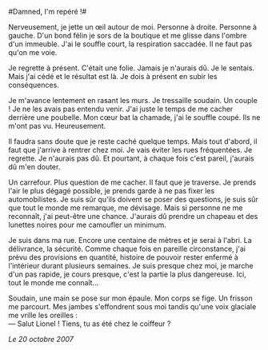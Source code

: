 #Damned, I'm repéré !#

Nerveusement, je jette un œil autour de moi. Personne à droite. Personne à gauche. D'un bond félin je sors de la boutique et me glisse dans l'ombre d'un immeuble. J'ai le souffle court, la respiration saccadée. Il ne faut pas qu'on me voie.

Je regrette à présent. C'était une folie. Jamais je n'aurais dû. Je le sentais. Mais j'ai cédé et le résultat est là. Je dois à présent en subir les conséquences.

Je m'avance lentement en rasant les murs. Je tressaille soudain. Un couple ! Je ne les avais pas entendu venir. J'ai juste le temps de me cacher derrière une poubelle. Mon cœur bat la chamade, j'ai le souffle coupé. Ils ne m'ont pas vu. Heureusement.

Il faudra sans doute que je reste caché quelque temps. Mais tout d'abord, il faut que j'arrive à rentrer chez moi. Je vais éviter les rues fréquentées. Je regrette. Je n'aurais pas dû. Et pourtant, à chaque fois c'est pareil, j'aurais dû m'en douter.

Un carrefour. Plus question de me cacher. Il faut que je traverse. Je prends l'air le plus dégagé possible, je prends garde à ne pas fixer les automobilistes. Je suis sûr qu'ils doivent se poser des questions, je suis sûr que tout le monde me remarque, me dévisage. Mais si personne ne me reconnaît, j'ai peut-être une chance. J'aurais dû prendre un chapeau et des lunettes noires pour me camoufler un minimum.

Je suis dans ma rue. Encore une centaine de mètres et je serai à l'abri. La délivrance, la sécurité. Comme chaque fois en pareille circonstance, j'ai prévu des provisions en quantité, histoire de pouvoir rester enfermé à l'intérieur durant plusieurs semaines. Je suis presque chez moi, je marche d'un pas rapide, je cours presque, c'est la partie la plus dangereuse. Ici, tout le monde me connaît...

Soudain, une main se pose sur mon épaule. Mon corps se fige. Un frisson me parcourt. Mes jambes s'effondrent sous moi tandis qu'une voix glaciale me vrille les oreilles :  
— Salut Lionel ! Tiens, tu as été chez le coiffeur ?

*Le 20 octobre 2007*
